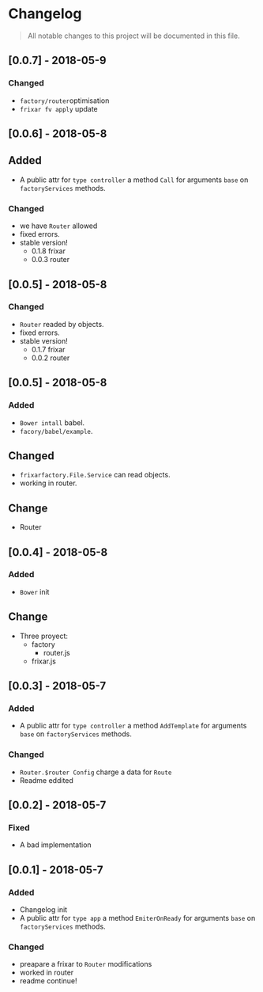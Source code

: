 # Changelog
> All notable changes to this project will be documented in this file.

## [0.0.7] - 2018-05-9
### Changed
- `factory/router`optimisation
- `frixar fv apply` update



## [0.0.6] - 2018-05-8
## Added
- A public attr for `type controller` a method `Call` for arguments `base` on `factoryServices` methods.

### Changed
- we have `Router` allowed
- fixed errors.
- stable version!
  - 0.1.8 frixar
  - 0.0.3 router


## [0.0.5] - 2018-05-8
### Changed
- `Router` readed by objects.
- fixed errors.
- stable version!
  - 0.1.7 frixar
  - 0.0.2 router

## [0.0.5] - 2018-05-8
### Added
- `Bower intall` babel.
- `facory/babel/example`.

## Changed
- `frixarfactory.File.Service` can read objects.
- working in router.

## Change
- Router

## [0.0.4] - 2018-05-8
### Added
- `Bower` init

## Change
- Three proyect:
  - factory
    - router.js
  - frixar.js

## [0.0.3] - 2018-05-7
### Added
- A public attr for `type controller` a method `AddTemplate` for arguments `base` on `factoryServices` methods.


### Changed
- `Router.$router Config` charge a data for `Route`
- Readme eddited

## [0.0.2] - 2018-05-7
### Fixed
- A bad implementation


## [0.0.1] - 2018-05-7
### Added
- Changelog init
- A public attr for `type app` a method `EmiterOnReady` for arguments `base` on `factoryServices` methods.

### Changed
- preapare a frixar to `Router` modifications
- worked in router
- readme continue!
